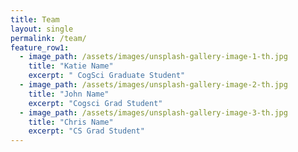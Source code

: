 ```yaml
---
title: Team
layout: single
permalink: /team/
feature_row1:
  - image_path: /assets/images/unsplash-gallery-image-1-th.jpg
    title: "Katie Name"
    excerpt: " CogSci Graduate Student"
  - image_path: /assets/images/unsplash-gallery-image-2-th.jpg
    title: "John Name"
    excerpt: "Cogsci Grad Student"
  - image_path: /assets/images/unsplash-gallery-image-3-th.jpg
    title: "Chris Name"
    excerpt: "CS Grad Student"
---
```

<!-- {% include feature_row1 %} -->